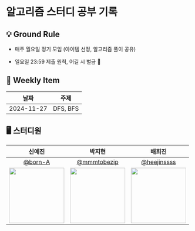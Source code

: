 # 알고리즘 스터디 공부 기록

## 💡 Ground Rule
- 매주 월요일 정기 모임 (아이템 선정, 알고리즘 풀이 공유)

- 일요일 23:59 제출 원칙, 어길 시 벌금 💸

## 📢 Weekly Item
| 날짜 | 주제 |
| :-: | :-: |
| 2024-11-27 | DFS, BFS |

## 🖥️ 스터디원
| 신예진 | 박지현 | 배희진 |
| :-: | :-: | :-: |
| [@born-A](https://github.com/born-A) | [@mmmtobezip](https://github.com/mmmtobezip) | [@heejinssss](https://github.com/heejinssss) |
|<img src="https://github.com/born-A.png" style="width:150px; height:150px;">|<img src="https://github.com/mmmtobezip.png" style="width:150px; height:150px;">|<img src="https://github.com/heejinssss.png" style="width:150px; height:150px;">|

